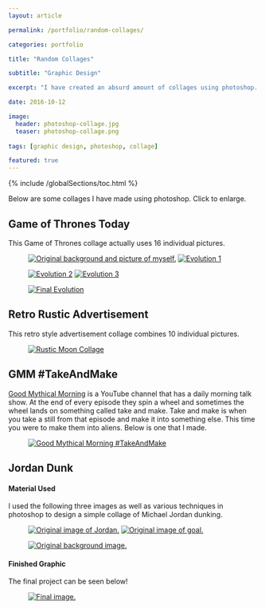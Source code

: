 ```yaml
---
layout: article

permalink: /portfolio/random-collages/

categories: portfolio

title: "Random Collages"

subtitle: "Graphic Design"

excerpt: "I have created an absurd amount of collages using photoshop. This post contains some of them."

date: 2016-10-12

image: 
  header: photoshop-collage.jpg
  teaser: photoshop-collage.png
  
tags: [graphic design, photoshop, collage]

featured: true
---
```

{% include /globalSections/toc.html %}

Below are some collages I have made using photoshop. Click to enlarge.

## Game of Thrones Today

This Game of Thrones collage actually uses 16 individual pictures.

<figure class="half">
  <a href="/assets/images/post-photoshop-collage/matt-evolution0.jpg" title="Original background and picture of myself."><img src="/assets/images/post-photoshop-collage/matt-evolution0.jpg" alt="Original background and picture of myself."></a>
  <a href="/assets/images/post-photoshop-collage/matt-evolution1.jpg" title="Evolution 1"><img src="/assets/images/post-photoshop-collage/matt-evolution1.jpg" alt="Evolution 1"></a>
</figure>

<figure class="half">
  <a href="/assets/images/post-photoshop-collage/matt-evolution2.jpg" title="Evolution 2"><img src="/assets/images/post-photoshop-collage/matt-evolution2.jpg" alt="Evolution 2"></a>
  <a href="/assets/images/post-photoshop-collage/matt-evolution3.jpg" title="Evolution 3"><img src="/assets/images/post-photoshop-collage/matt-evolution3.jpg" alt="Evolution 3"></a>
</figure>

<figure class="full">
  <a href="/assets/images/post-photoshop-collage/matt-evolution4.jpg" title="Final Evolution"><img src="/assets/images/post-photoshop-collage/matt-evolution4.jpg" alt="Final Evolution"></a>
</figure>

## Retro Rustic Advertisement

This retro style advertisement collage combines 10 individual pictures.

<figure class="full">
  <a href="/assets/images/post-photoshop-collage/rustic-moon-collage.png" title="Rustic Moon Collage"><img src="/assets/images/post-photoshop-collage/rustic-moon-collage.png" alt="Rustic Moon Collage"></a>
</figure>

## GMM #TakeAndMake

<a href="https://www.youtube.com/user/rhettandlink2">Good Mythical Morning</a> is a YouTube channel that has a daily morning talk show. At the end of every episode they spin a wheel and sometimes the wheel lands on something called take and make. Take and make is when you take a still from that episode and make it into something else. This time you were to make them into aliens. Below is one that I made.

<figure class="full">
  <a href="/assets/images/post-photoshop-collage/gmm-takeandmake.jpg" title="Good Mythical Morning #TakeAndMake"><img src="/assets/images/post-photoshop-collage/gmm-takeandmake.jpg" alt="Good Mythical Morning #TakeAndMake"></a>
</figure>

## Jordan Dunk

#### Material Used

I used the following three images as well as various techniques in photoshop to design a simple collage of Michael Jordan dunking.

<figure class="half">
  <a href="/assets/images/post-dunk/jordan.jpg" title="Original image of Jordan."><img src="/assets/images/post-dunk/jordan.jpg" alt="Original image of Jordan."></a>
  <a href="/assets/images/post-dunk/goal.jpg" title="Original image of goal."><img src="/assets/images/post-dunk/goal.jpg" alt="Original image of goal."></a>
</figure>

<figure class="half">
  <a href="/assets/images/post-dunk/background.jpg" title="Original background image."><img src="/assets/images/post-dunk/background.jpg" alt="Original background image."></a>
</figure>

#### Finished Graphic

The final project can be seen below!

<figure class="full">
  <a href="/assets/images/post-dunk/jordan-dunk.jpg" title="Final image."><img src="/assets/images/post-dunk/jordan-dunk.jpg" alt="Final image."></a>
</figure>